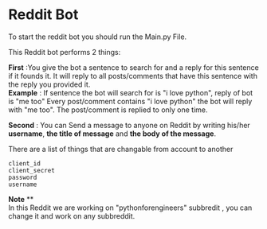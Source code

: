 # Reddit Bot
To start the reddit bot you should run the Main.py File.


This Reddit bot performs 2 things:

**First** :You give the bot a sentence to search for and a reply for this sentence if it founds it.
It will reply to all posts/comments that have this sentence with the reply you provided it.
<br>**Example** :
If sentence the bot will search for is "i love python", reply of bot is "me too"
Every post/comment contains "i love python" the bot will reply with "me too".
The post/comment is replied to only one time.

**Second** : You can Send a message to anyone on Reddit by writing his/her **username**, **the title of message** and **the body of the message**.

There are a list of things that are changable from account to another
```
client_id
client_secret
password
username
```
**Note**  **   
In this Reddit we are working on "pythonforengineers" subbredit , you can change it and work on any subbreddit. 
